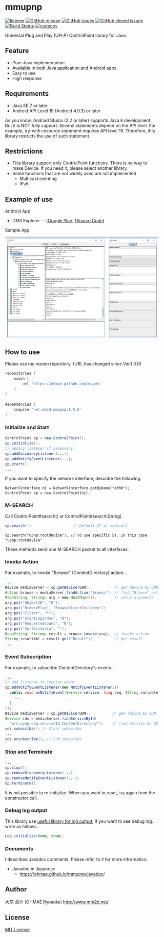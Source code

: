 # mmupnp
[![license](https://img.shields.io/github/license/ohmae/mmupnp.svg)](./LICENSE)
[![GitHub release](https://img.shields.io/github/release/ohmae/mmupnp.svg)](https://github.com/ohmae/mmupnp/releases)
[![GitHub issues](https://img.shields.io/github/issues/ohmae/mmupnp.svg)](https://github.com/ohmae/mmupnp/issues)
[![GitHub closed issues](https://img.shields.io/github/issues-closed/ohmae/mmupnp.svg)](https://github.com/ohmae/mmupnp/issues)
[![Build Status](https://travis-ci.org/ohmae/mmupnp.svg?branch=develop)](https://travis-ci.org/ohmae/mmupnp)
[![codecov](https://codecov.io/gh/ohmae/mmupnp/branch/develop/graph/badge.svg)](https://codecov.io/gh/ohmae/mmupnp)

Universal Plug and Play (UPnP) ControlPoint library for Java.

## Feature
- Pure Java implementation.
- Available in both Java application and Android apps
- Easy to use
- High response

## Requirements
- Java SE 7 or later
- Android API Level 15 (Android 4.0.3) or later

As you know, Android Studio (2.2 or later) supports Java 8 development.
But it is NOT fully support. Several statements depend on the API level.
For example, try-with-resource statement requires API level 19.
Therefore, this library restricts the use of such statement.

## Restrictions
- This library support only ControlPoint functions.
There is no way to make Device. If you need it, please select another library.
- Some functions that are not widely used are not implemented.
  - Multicast eventing
  - IPv6

## Example of use
Android App
- DMS Explorer --
[[Google Play](https://play.google.com/store/apps/details?id=net.mm2d.dmsexplorer)]
[[Source Code](https://github.com/ohmae/DmsExplorer)]

Sample App

|![](docs/img/1.png)|![](docs/img/2.png)|
|-|-|

## How to use

Please use my maven repository.
(URL has changed since Ver.1.3.0)

```gradle
repositories {
    maven {
        url 'https://ohmae.github.com/maven'
    }
}

dependencies {
    compile 'net.mm2d:mmupnp:1.5.0'
}
```

### Initialize and Start

```java
ControlPoint cp = new ControlPoint();
cp.initialize();
// adding listener if necessary.
cp.addDiscoveryListener(...);
cp.addNotifyEventListener(...);
cp.start();
...
```

If you want to specify the network interface, describe the following.

```
NetworkInterface ni = NetworkInterface.getByName("eth0");
ControlPoint cp = new ControlPoint(ni);
```

### M-SEARCH
Call ControlPoint#search() or ControlPoint#search(String).

```java
cp.search();                   // Default ST is ssdp:all
```

```
cp.search("upnp:rootdevice"); // To use specific ST. In this case "upnp:rootdevice"
```

These methods send one M-SEARCH packet to all interfaces.

### Invoke Action
For example, to invoke "Browse" (ContentDirectory) action...

```java
...
Device mediaServer = cp.getDevice(UDN);           // get device by UDN
Action browse = mediaServer.findAction("Browse"); // find "Browse" action
Map<String, String> arg = new HashMap<>();        // setup arguments
arg.put("ObjectID", "0");
arg.put("BrowseFlag", "BrowseDirectChildren");
arg.put("Filter", "*");
arg.put("StartingIndex", "0");
arg.put("RequestedCount", "0");
arg.put("SortCriteria", "");
Map<String, String> result = browse.invoke(arg);  // invoke action
String resultXml = result.get("Result");          // get result
...
```

### Event Subscription
For example, to subscribe ContentDirectory's events...

```java
...
// add listener to receive event
cp.addNotifyEventListener(new NotifyEventListener(){
  public void onNotifyEvent(Service service, long seq, String variable, String value) {
    ...
  }
});
Device mediaServer = cp.getDevice(UDN);          // get device by UDN
Service cds = mediaServer.findServiceById(
  "urn:upnp-org:serviceId:ContentDirectory");    // find Service by ID
cds.subscribe(); // Start subscribe
...
cds.unsubscribe(); // End subscribe
```

### Stop and Terminate

```java
...
cp.stop();
cp.removeDiscoveryListener(...);
cp.removeNotifyEventListener(...);
cp.terminate();
```

It is not possible to re-initialize.
When you want to reset, try again from the constructor call.

### Debug log output

This library use [useful library for log output](https://github.com/ohmae/Log),
If you want to see debug log. write as follows.

```java
Log.initialize(true, true);
```

### Documents

I described Javadoc comments. Please refer to it for more information.
- Javadoc in Japanese
  - https://ohmae.github.io/mmupnp/javadoc/

## Author
大前 良介 (OHMAE Ryosuke)
http://www.mm2d.net/

## License
[MIT License](./LICENSE)
